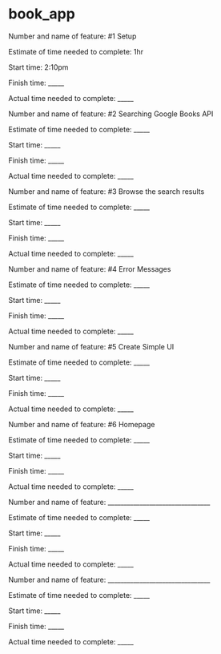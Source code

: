# book_app

Number and name of feature: #1 Setup 

Estimate of time needed to complete: 1hr

Start time: 2:10pm

Finish time: _____

Actual time needed to complete: _____


Number and name of feature: #2 Searching Google Books API

Estimate of time needed to complete: _____

Start time: _____

Finish time: _____

Actual time needed to complete: _____


Number and name of feature: #3 Browse the search results

Estimate of time needed to complete: _____

Start time: _____

Finish time: _____

Actual time needed to complete: _____


Number and name of feature: #4 Error Messages 

Estimate of time needed to complete: _____

Start time: _____

Finish time: _____

Actual time needed to complete: _____


Number and name of feature: #5 Create Simple UI

Estimate of time needed to complete: _____

Start time: _____

Finish time: _____

Actual time needed to complete: _____


Number and name of feature: #6 Homepage

Estimate of time needed to complete: _____

Start time: _____

Finish time: _____

Actual time needed to complete: _____


Number and name of feature: ________________________________

Estimate of time needed to complete: _____

Start time: _____

Finish time: _____

Actual time needed to complete: _____

Number and name of feature: ________________________________

Estimate of time needed to complete: _____

Start time: _____

Finish time: _____

Actual time needed to complete: _____